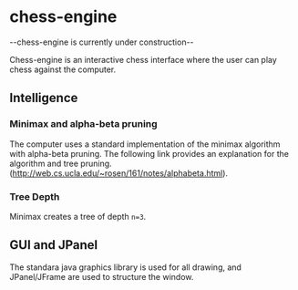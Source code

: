 # chess-engine

--chess-engine is currently under construction--

Chess-engine is an interactive chess interface where the user can play chess against the computer.

## Intelligence
### Minimax and alpha-beta pruning
The computer uses a standard implementation of the minimax algorithm with alpha-beta pruning. The following link provides an explanation for the algorithm and tree pruning. (http://web.cs.ucla.edu/~rosen/161/notes/alphabeta.html).

### Tree Depth
Minimax creates a tree of depth `n=3`.

## GUI and JPanel
The standara java graphics library is used for all drawing, and JPanel/JFrame are used to structure the window. 
